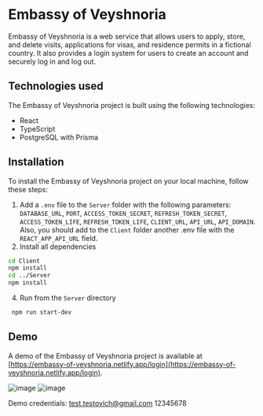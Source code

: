 # Embassy of Veyshnoria

Embassy of Veyshnoria is a web service that allows users to apply, store, and delete visits, applications for visas, and residence permits in a fictional country. It also provides a login system for users to create an account and securely log in and log out.

## Technologies used

The Embassy of Veyshnoria project is built using the following technologies:

- React
- TypeScript
- PostgreSQL with Prisma

## Installation

To install the Embassy of Veyshnoria project on your local machine, follow these steps:

1. Add a `.env` file to the `Server` folder with the following parameters: `DATABASE_URL`, `PORT`, `ACCESS_TOKEN_SECRET`, `REFRESH_TOKEN_SECRET`, `ACCESS_TOKEN_LIFE`, `REFRESH_TOKEN_LIFE`, `CLIENT_URL`, `API_URL`, `API_DOMAIN`. Also, you should add to the `Client` folder another .env file with the `REACT_APP_API_URL` field.
2. Install all dependencies
```bash
cd Client
npm install
cd ../Server
npm install
```
4.  Run from the `Server` directory
```bash
 npm run start-dev
```
## Demo

A demo of the Embassy of Veyshnoria project is available at [https://embassy-of-veyshnoria.netlify.app/login](https://embassy-of-veyshnoria.netlify.app/login). 

![image](https://github.com/Stasnislau/Embassy-of-Veyshnoria/assets/56834401/dfe6bd6d-d359-4b60-b5b4-076bf3f502d9)
![image](https://github.com/Stasnislau/Embassy-of-Veyshnoria/assets/56834401/dd833cfc-f39e-41d2-b8a1-c7927e44a26d)



Demo credentials: test.testovich@gmail.com 12345678
